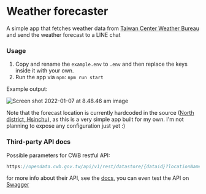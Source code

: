 # Weather forecaster

A simple app that fetches weather data from [Taiwan Center Weather Bureau](https://www.cwb.gov.tw/V8/C/) and send the weather forecast to a LINE chat

### Usage

1. Copy and rename the `example.env` to `.env` and then replace the keys inside it with your own.
2. Run the app via `npm`: `npm run start`

Example output:

![Screen shot 2022-01-07 at 8.48.46 am image](https://i.imgur.com/v9hm6Tx.png)

Note that the forecast location is currently hardcoded in the source ([North district, Hsinchu](https://en.wikipedia.org/wiki/North_District,_Hsinchu)), as this is a very simple app built for my own. I'm not planning to expose any configuration just yet
:)

### Third-party API docs

Possible parameters for CWB restful API:

```js
https://opendata.cwb.gov.tw/api/v1/rest/datastore/{dataid}?locationName={locationName}&elementName={elementName}&sort={sort}&startTime={startTime}&timeFrom={timeFrom}&timeTo={timeTo}
```

for more info about their API, see the [docs](https://opendata.cwb.gov.tw/opendatadoc/CWB_Opendata_API_V1.2.pdf), you can even test the API on [Swagger](https://opendata.cwb.gov.tw/dist/opendata-swagger.html#/%E8%A7%80%E6%B8%AC/get_v1_rest_datastore_O_A0001_001)
